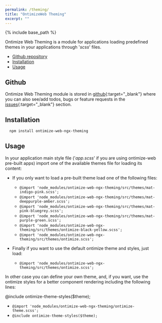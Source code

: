 ```yaml
---
permalink: /theming/
title: "OntimizeWeb Theming"
excerpt: ""
---
```


{% include base_path %}

Ontimize Web Theming is a module for applications loading predefined themes in your applications through '*scss*' files.

* [Github repository](#github)
* [Installation](#installation)
* [Usage](#usage)

## Github

Ontimize Web Theming module is stored in [github](https://github.com/OntimizeWeb/ontimize-web-ngx-theming){:target="_blank"} where you can also see/add todos, bugs or feature requests in the [issues](https://github.com/OntimizeWeb/ontimize-web-ngx-theming/issues){:target="_blank"} section.


## Installation

```bash
  npm install ontimize-web-ngx-theming
```

## Usage

In your application main style file ('*app.scss*' if you are using ontimize-web pre-built apps) import one of the available themes file for loading its content:

* If you only want to load a pre-built theme load one of the following files:

  * `@import 'node_modules/ontimize-web-ngx-theming/src/themes/mat-indigo-pink.scss';`
  * `@import 'node_modules/ontimize-web-ngx-theming/src/themes/mat-deeppurple-amber.scss';`
  * `@import 'node_modules/ontimize-web-ngx-theming/src/themes/mat-pink-bluegrey.scss';`
  * `@import 'node_modules/ontimize-web-ngx-theming/src/themes/mat-purple-green.scss';`
  * `@import 'node_modules/ontimize-web-ngx-theming/src/themes/ontimize-black-yellow.scss';`
  * `@import 'node_modules/ontimize-web-ngx-theming/src/themes/ontimize.scss';`

* Finally if you want to use the default ontimize theme and styles, just load:

    * `@import 'node_modules/ontimize-web-ngx-theming/src/themes/ontimize.scss';`

In other case you can define your own theme, and, if you want, use the ontimize styles for a better component rendering including the following lines:

@include ontimize-theme-styles($theme);
  * `@import 'node_modules/ontimize-web-ngx-theming/ontimize-theme.scss';`
  * `@include ontimize-theme-styles($theme);`
